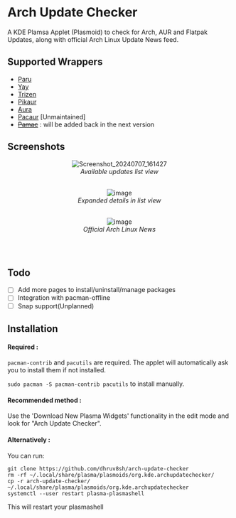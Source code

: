 # Arch Update Checker
A KDE Plamsa Applet (Plasmoid) to check for Arch, AUR and Flatpak Updates, along with official Arch Linux Update News feed.

## Supported Wrappers
- [Paru](https://github.com/Morganamilo/paru)
- [Yay](https://github.com/Jguer/yay)
- [Trizen](https://github.com/trizen/trizen)
- [Pikaur](https://github.com/actionless/pikaur)
- [Aura](https://github.com/fosskers/aura)
- [Pacaur](https://github.com/rmarquis/pacaur) [Unmaintained]
- ~~[Pamac](https://wiki.manjaro.org/index.php/Pamac)~~ : will be added back in the next version

## Screenshots

<div align="center">
<p>

![Screenshot_20240707_161427](https://github.com/dhruv8sh/arch-update-checker/assets/67322047/2e2bb3cd-fad9-481a-b9f7-c634ba3143bd)<br/>
<i>Available updates list view</i>
<br/><br/>
</p>

<p>
  
![image](https://github.com/dhruv8sh/arch-update-checker/assets/67322047/0dac6eaa-0ad9-482d-b58e-b1569cf6f071)<br/>
<i>Expanded details in list view</i>
<br/><br/>
</p>

<p>

![image](https://github.com/dhruv8sh/arch-update-checker/assets/67322047/ba1a59a7-f8bd-417e-853b-d3754b4bad1e)<br/>
<i>Official Arch Linux News</i>

<br/><br/>
</p>

</div>

## Todo
- [ ] Add more pages to install/uninstall/manage packages
- [ ] Integration with pacman-offline
- [ ] Snap support(Unplanned)

## Installation


#### Required :
```pacman-contrib``` and ```pacutils``` are required.
The applet will automatically ask you to install them if not installed.

```sudo pacman -S pacman-contrib pacutils``` to install manually.

#### Recommended method :
Use the 'Download New Plasma Widgets' functionality in the edit mode and look for "Arch Update Checker".

#### Alternatively :
You can run:
```
git clone https://github.com/dhruv8sh/arch-update-checker
rm -rf ~/.local/share/plasma/plasmoids/org.kde.archupdatechecker/
cp -r arch-update-checker/ ~/.local/share/plasma/plasmoids/org.kde.archupdatechecker
systemctl --user restart plasma-plasmashell
```
This will restart your plasmashell
